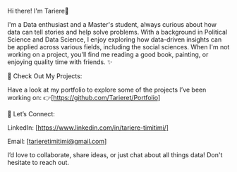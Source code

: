 Hi there! I'm Tariere👋

I'm a Data enthusiast and a Master's student, always curious about how data can tell stories and help solve problems. With a background in Political Science and Data Science, I enjoy exploring how data-driven insights can be applied across various fields, including the social sciences. When I'm not working on a project, you'll find me reading a good book, painting, or enjoying quality time with friends. ✨


🚀 Check Out My Projects:

Have a look at my portfolio to explore some of the projects I’ve been working on: 
👉[https://github.com/Tarieret/Portfolio] 



💌 Let’s Connect:

LinkedIn: [https://www.linkedin.com/in/tariere-timitimi/]

Email: [tarieretimitimi@gmail.com]

I’d love to collaborate, share ideas, or just chat about all things data! Don't hesitate to reach out. 
